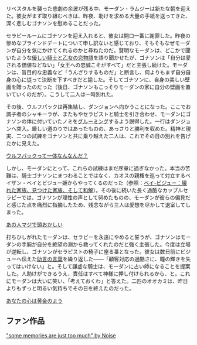 <!-- title: 自信満々の秘密 -->
<!-- relationship: The Wolf Pack -->

リベスタルを襲った悲劇の余波が残る中、モーダン・ラムジーは新たな朝を迎えた。彼女がまず取り組むべきは、昨夜、助けを求める大量の手紙を送ってきた、深く悲しむゴナソンを慰めることだった。

セラピールームにゴナソンを迎え入れると、彼女は開口一番に謝罪した。昨夜の惨めなブラインドデートについて申し訳ないと感じており、そもそもなぜモーダンが自分を気にかけてくれるのかと尋ねたのだ。賢明なモーダンは、どこかで聞いたような[優しい騎士と乙女の恋物語](https://youtu.be/alQr5XqoUPs?t=974)を語り聞かせたが、ゴナソンは「自分は愛される価値などない」「女王への忠誠こそがすべて」だと主張し続けた。モーダンは、盲目的な忠義など「うんざりするものだ」と断言し、何よりもまず自分自身の心に従って決断を下すべきだと諭した。そしてゴナソンに、自身の美しい壁画を贈ったのだった（後日、ゴナソンもこっそりモーダンの家に自分の壁画を置いていくのだが）。こうして二人は一時別れた。

その後、ウルフパックは再集結し、ダンジョンへ向かうことになった。ここでお調子者のシャキーラが、またもやセラピストと騎士を引き合わせ、モーダンにゴナソンの体に付いていたノミを[グルーミング](https://youtu.be/alQr5XqoUPs?t=5062)するよう説得した。一行はダンジョンへ突入。厳しい道のりではあったものの、あっさりと勝利を収めた。精神と現実、二つの試練をゴナソンと共に乗り越えた二人は、これでその日の別れを告げたかに見えた。

[ウルフパックって一体なんなんだ？](#embed:https://youtu.be/alQr5XqoUPs?t=4946)

しかし、モーダンにとって、これらの試練はまだ序章に過ぎなかった。本当の苦難は、騎士ゴナソンにまつわることではなく、カオスの親権を巡って対立するペイザン・ベイとビジュー姫からやってくるのだった（参照：[ベイ-ビジュー：壊れた家族、見つけた家族、そして和解](#edge:bae-bijou)）。その後に続いた長く過酷なカップルセラピーでは、ゴナソンが理性の声として努めたものの、モーダンが彼らの偏見だと感じた点を痛烈に指摘したため、残念ながら三人は愛想を尽かして退室してしまった。

[あの人マジで頭おかしい](#embed:https://youtu.be/alQr5XqoUPs?t=13255)

打ちひしがれたモーダンは、セラピーを永遠にやめると誓うが、ゴナソンはモーダンの手腕が自分を絶望の淵から救ってくれたのだと強く主張した。今度は立場が逆転し、ゴナソンがセラピストの椅子に座る番となった。彼女は数日前にビジューへ伝えた[助言の言葉](https://youtu.be/alQr5XqoUPs?t=13671)を繰り返した――「顧客対応の過酷さに、瞳の輝きを失ってはいけない」と。そして謙虚な騎士は、モーダンに占い師になることを提案した。人助けができるうえ、責任はすべて神様に押し付けられるから、と。これにモーダンは大いに笑い、「考えておくわ」と答えた。二匹のオオカミは、昨日よりもずっと明るい気持ちでその日を終えたのだった。

[あなたの心は黄金のよう](#embed:https://youtu.be/alQr5XqoUPs?t=13585)

## ファン作品

["some memories are just too much" by Noise](https://x.com/lestkrr/status/1920038038199017707)
